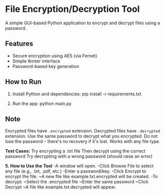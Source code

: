 # File Encryption/Decryption Tool

A simple GUI-based Python application to encrypt and decrypt files using a password.

## Features
- Secure encryption using AES (via Fernet)
- Simple tkinter interface
- Password-based key generation

## How to Run
1. Install Python and dependencies:
pip install -r requirements.txt

2. Run the app:
python main.py

## Note
Encrypted files have `.encrypted` extension.
Decrypted files have `.decrypted` extension.
Use the same password to decrypt what you encrypted.
Do not lose the password – there's no recovery if it's lost.
Works with any file type.

**Test Cases:**
Try encrypting a .txt file
Then decrypt using the correct password
Try decrypting with a wrong password (should raise an error)

**5. How to Use the Tool**
      -A window will open.
      -Click Browse File to select any file (e.g., .txt, .pdf, etc.)
      -Enter a password/key.
      -Click Encrypt to encrypt the file.
           ~A new file like example.txt.encrypted will be created.
      -To decrypt:
           ~Select the .encrypted file
           ~Enter the same password
           ~Click Decrypt
           ~A file like example.txt.decrypted will appear.
